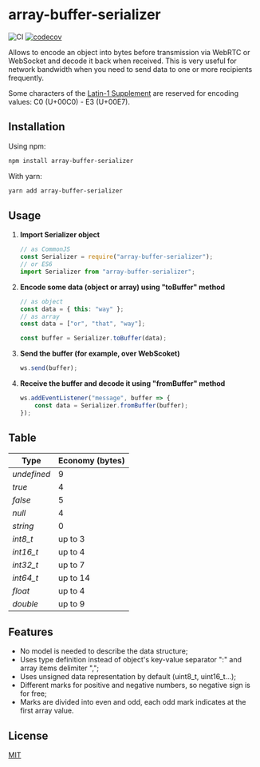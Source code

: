 # array-buffer-serializer

![CI](https://github.com/username0101010/array-buffer-serializer/actions/workflows/test.yml/badge.svg)
[![codecov](https://codecov.io/gh/username0101010/array-buffer-serializer/branch/main/graph/badge.svg?token=IZFQQP34H7)](https://codecov.io/gh/username0101010/array-buffer-serializer)

Allows to encode an object into bytes before transmission via WebRTC or WebSocket and decode it back when received. 
This is very useful for network bandwidth when you need to send data to one or more recipients frequently.

Some characters of the [Latin-1 Supplement](https://en.wikipedia.org/wiki/Latin-1_Supplement_(Unicode_block))
are reserved for encoding values: C0 (U+00C0) - E3 (U+00E7).

## Installation

Using npm:

```bash
npm install array-buffer-serializer
```

With yarn:

```bash
yarn add array-buffer-serializer
```

## Usage

1. **Import Serializer object**
    
    ```javascript
    // as CommonJS
    const Serializer = require("array-buffer-serializer");
    // or ES6
    import Serializer from "array-buffer-serializer";
    ```
    
2. **Encode some data (object or array) using "toBuffer" method**

    ```javascript
    // as object
    const data = { this: "way" };
    // as array
    const data = ["or", "that", "way"];
    
    const buffer = Serializer.toBuffer(data);
    ```

3. **Send the buffer (for example, over WebScoket)**     
    ```javascript
    ws.send(buffer);
    ```
    
4. **Receive the buffer and decode it using "fromBuffer" method**

    ```javascript
    ws.addEventListener("message", buffer => {
        const data = Serializer.fromBuffer(buffer);
    });
    ```

## Table

Type | Economy (bytes) 
--- | --- 
*undefined* | 9 
*true* | 4
*false* | 5
*null* | 4
*string* | 0
*int8_t* | up to 3
*int16_t* | up to 4
*int32_t* | up to 7
*int64_t* | up to 14
*float* | up to 4
*double* | up to 9

## Features

* No model is needed to describe the data structure;
* Uses type definition instead of object's key-value separator ":" and array items delimiter ",";
* Uses unsigned data representation by default (uint8_t, uint16_t...);
* Different marks for positive and negative numbers, so negative sign is for free;
* Marks are divided into even and odd, each odd mark indicates at the first array value.

## License

[MIT](./LICENSE)
